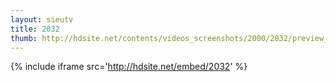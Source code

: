 ```yaml
---
layout: sieutv
title: 2032
thumb: http://hdsite.net/contents/videos_screenshots/2000/2032/preview_360p.mp4.jpg
---
```

{% include iframe src='http://hdsite.net/embed/2032' %}
 
